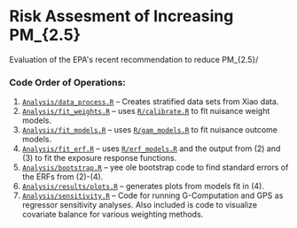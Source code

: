 
# Risk Assesment of Increasing PM_{2.5}

Evaluation of the EPA's recent recommendation to reduce PM_{2.5}/

### Code Order of Operations:

1. [`Analysis/data_process.R`](https://github.com/kevjosey/pm-risk/blob/main/Analysis/data_process.R) – Creates stratified data sets from Xiao data.
2. [`Analysis/fit_weights.R`](https://github.com/kevjosey/pm-risk/blob/main/Analysis/fit_weights.R) – uses [`R/calibrate.R`](https://github.com/kevjosey/pm-risk/blob/main/R/calibrate.R) to fit nuisance weight models.
3. [`Analysis/fit_models.R`](https://github.com/kevjosey/pm-risk/blob/main/Analysis/fit_models.R) – uses [`R/gam_models.R`](https://github.com/kevjosey/pm-risk/blob/main/R/gam_models.R) to fit nuisance outcome models.
4. [`Analysis/fit_erf.R`](https://github.com/kevjosey/pm-risk/blob/main/Analysis/fit_erf.R) – uses [`R/erf_models.R`](https://github.com/kevjosey/pm-risk/blob/main/Analysis/erf_models.R) and the output from (2) and (3) to fit the exposure response functions.
5. [`Analysis/bootstrap.R`](https://github.com/kevjosey/pm-risk/blob/main/Analysis/bootstrap.R) – yee ole bootstrap code to find standard errors of the ERFs from (2)-(4).
6. [`Analysis/results/plots.R`](https://github.com/kevjosey/pm-risk/blob/main/Analysis/results/plots.R) – generates plots from models fit in (4).
7. [`Analysis/sensitivity.R`](https://github.com/kevjosey/pm-risk/blob/main/Analysis/sensitivity) – Code for running G-Computation and GPS as regressor sensitivity analyses. Also included is code to visualize covariate balance for various weighting methods. 

